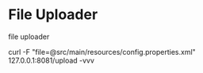 # File Uploader
 file uploader


curl -F "file=@src/main/resources/config.properties.xml" 127.0.0.1:8081/upload -vvv
